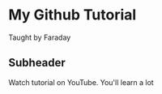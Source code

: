 # My Github Tutorial

Taught by Faraday


## Subheader
Watch tutorial on YouTube. You'll learn a lot